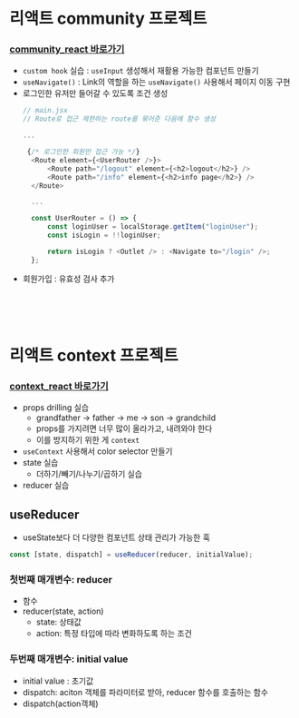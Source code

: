 # 리액트 community 프로젝트
### [community_react 바로가기](./community_react/README.md)
- `custom hook` 실습 : `useInput` 생성해서 재활용 가능한 컴포넌트 만들기
- `useNavigate()` : Link의 역할을 하는 `useNavigate()` 사용해서 페이지 이동 구현
- 로그인한 유저만 들어갈 수 있도록 조건 생성
  ```javascript
  // main.jsx
  // Route로 접근 제한하는 route를 묶어준 다음에 함수 생성

  ...

   {/* 로그인한 회원만 접근 가능 */}
    <Route element={<UserRouter />}>
        <Route path="/logout" element={<h2>logout</h2>} />
        <Route path="/info" element={<h2>info page</h2>} />
    </Route>

    ...

    const UserRouter = () => {
        const loginUser = localStorage.getItem("loginUser");
        const isLogin = !!loginUser;

        return isLogin ? <Outlet /> : <Navigate to="/login" />;
    };
  ```
- 회원가입 : 유효성 검사 추가

<br/>
<br/>
<br/>

# 리액트 context 프로젝트
### [context_react 바로가기](./context_react/README.md)
- props drilling 실습 
  - grandfather -> father -> me -> son -> grandchild
  - props를 가지려면 너무 많이 올라가고, 내려와야 한다    
  - 이를 방지하기 위한 게 `context`   
- `useContext` 사용해서 color selector 만들기
- state 실습
  - 더하기/빼기/나누기/곱하기 실습
- reducer 실습
## useReducer
- useState보다 더 다양한 컴포넌트 상태 관리가 가능한 훅
```javascript
const [state, dispatch] = useReducer(reducer, initialValue);
```
### 첫번째 매개변수: reducer
   - 함수
   - reducer(state, action)
       - state: 상태값
       - action: 특정 타입에 따라 변화하도록 하는 조건
### 두번째 매개변수: initial value
   - initial value : 초기값
   - dispatch: aciton 객체를 파라미터로 받아, reducer 함수를 호출하는 함수
   - dispatch(action객체)